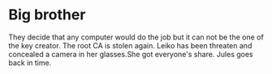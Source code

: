 # Big brother

They decide that any computer would do the job but it can not be the one of the key creator.
The root CA is stolen again.
Leiko has been threaten and concealed a camera in her glasses.She got everyone's share.
Jules goes back in time.
